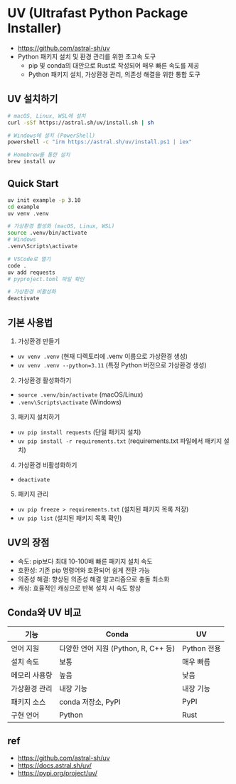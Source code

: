 # UV (Ultrafast Python Package Installer)
- https://github.com/astral-sh/uv
- Python 패키지 설치 및 환경 관리를 위한 초고속 도구
  - pip 및 conda의 대안으로 Rust로 작성되어 매우 빠른 속도를 제공
  - Python 패키지 설치, 가상환경 관리, 의존성 해결을 위한 통합 도구

## UV 설치하기
```sh
# macOS, Linux, WSL에 설치
curl -sSf https://astral.sh/uv/install.sh | sh

# Windows에 설치 (PowerShell)
powershell -c "irm https://astral.sh/uv/install.ps1 | iex"

# Homebrew를 통한 설치
brew install uv
```

## Quick Start
```sh
uv init example -p 3.10
cd example
uv venv .venv

# 가상환경 활성화 (macOS, Linux, WSL)
source .venv/bin/activate
# Windows
.venv\Scripts\activate

# VSCode로 열기
code .
uv add requests
# pyproject.toml 파일 확인

# 가상환경 비활성화
deactivate
```

## 기본 사용법
1. 가상환경 만들기
  - `uv venv .venv` (현재 디렉토리에 .venv 이름으로 가상환경 생성)
  - `uv venv .venv --python=3.11` (특정 Python 버전으로 가상환경 생성)

2. 가상환경 활성화하기
  - `source .venv/bin/activate` (macOS/Linux)
  - `.venv\Scripts\activate` (Windows)

3. 패키지 설치하기
  - `uv pip install requests` (단일 패키지 설치)
  - `uv pip install -r requirements.txt` (requirements.txt 파일에서 패키지 설치)

4. 가상환경 비활성화하기
  - `deactivate`

5. 패키지 관리
  - `uv pip freeze > requirements.txt` (설치된 패키지 목록 저장)
  - `uv pip list` (설치된 패키지 목록 확인)

## UV의 장점
- 속도: pip보다 최대 10-100배 빠른 패키지 설치 속도
- 호환성: 기존 pip 명령어와 호환되어 쉽게 전환 가능
- 의존성 해결: 향상된 의존성 해결 알고리즘으로 충돌 최소화
- 캐싱: 효율적인 캐싱으로 반복 설치 시 속도 향상

## Conda와 UV 비교
| 기능 | Conda | UV |
|------|-------|-----|
| 언어 지원 | 다양한 언어 지원 (Python, R, C++ 등) | Python 전용 |
| 설치 속도 | 보통 | 매우 빠름 |
| 메모리 사용량 | 높음 | 낮음 |
| 가상환경 관리 | 내장 기능 | 내장 기능 |
| 패키지 소스 | conda 저장소, PyPI | PyPI |
| 구현 언어 | Python | Rust |

## ref
- https://github.com/astral-sh/uv
- https://docs.astral.sh/uv/
- https://pypi.org/project/uv/
